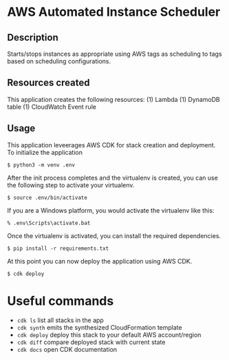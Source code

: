 
# AWS Automated Instance Scheduler

## Description

Starts/stops instances as appropriate using AWS tags as scheduling to tags based on scheduling configurations.


## Resources created

This application creates the following resources:
(1) Lambda
(1) DynamoDB table
(1) CloudWatch Event rule

## Usage

This application leveerages AWS CDK for stack creation and deployment. To initialize the application

```
$ python3 -m venv .env
```

After the init process completes and the virtualenv is created, you can use the following
step to activate your virtualenv.

```
$ source .env/bin/activate
```

If you are a Windows platform, you would activate the virtualenv like this:

```
% .env\Scripts\activate.bat
```

Once the virtualenv is activated, you can install the required dependencies.

```
$ pip install -r requirements.txt
```

At this point you can now deploy the application using AWS CDK.
```
$ cdk deploy
```

# Useful commands

 * `cdk ls`          list all stacks in the app
 * `cdk synth`       emits the synthesized CloudFormation template
 * `cdk deploy`      deploy this stack to your default AWS account/region
 * `cdk diff`        compare deployed stack with current state
 * `cdk docs`        open CDK documentation

